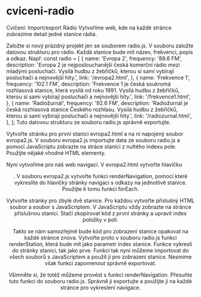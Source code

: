 # cviceni-radio

Cvičení: Import/export
Rádio
Vytvoříme web, kde na každé stránce zobrazíme detail jedné stanice rádia.

Založte si nový prázdný projekt jen se souborem radio.js.
V souboru založte datovou strukturu pro rádio. Každá stanice bude mít název, frekvenci, popis a odkaz. Např:
const radio = [
  {
    name: 'Evropa 2',
    frequency: '88.6 FM',
    description:
      'Evropa 2 je nejposlouchanější česká komerční rádio mezi mladými posluchači. Vysílá hudbu z žebříčků, kterou si sami vybírají posluchači a nejnovější hity.',
    link: '/evropa2.html',
  },
  {
    name: 'Frekvence 1',
    frequency: '102.1 FM',
    description:
      'Frekvence 1 je česká soukromá rozhlasová stanice, která vysílá od roku 1991. Vysílá hudbu z žebříčků, kterou si sami vybírají posluchači a nejnovější hity.',
    link: '/frekvence1.html',
  },
  {
    name: 'Radiožurnál',
    frequency: '92.6 FM',
    description:
      'Radiožurnál je česká rozhlasová stanice Českého rozhlasu. Vysílá hudbu z žebříčků, kterou si sami vybírají posluchači a nejnovější hity.',
    link: '/radiozurnal.html',
  },
];
Tuto datovou strukturu ze souboru radio.js správně exportujte.

Vytvořte stránku pro první stanici evropa2.html a na ni napojený soubor evropa2.js. 
V souboru evropa2.js importujte data ze souboru radio.js a pomocí JavaScriptu zobrazte na stráce stanici z nultého indexu pole. Použijte nějaké vhodné HTML elementy.

Nyní vytvoříme pro náš web navigaci. V evropa2.html vytvořte hlavičku <header>. 
V souboru evropa2.js vytvořte funkci renderNavigation, pomocí které vykreslíte do hlavičky stránky navigaci s odkazy na jednotlivé stanice. 
Použijte k tomu funkci forEach.

Vytvořte stránky pro zbylé dvě stanice. Pro každou vytvořte příslušný HTML soubor a soubor s JavaScriptem. 
V JavaScriptu vždy zobrazte na stránce příslušnou stanici. Stačí zkopírovat kód z první stránky a upravit index položky v poli.

Takto se nám samozřejmě bude kód pro zobrazení stanice opakovat na každé stránce znova. 
Vytvořte proto v souboru radio.js funkci renderStation, která bude mít jako parametr index stanice. 
Funkce vykreslí do stránky stanici, tak jako prve. Funkci tak nyní můžeme importovat do všech souborů s JavaScriptem a použít ji pro zobrazení stanice. 
Nesmíme však funkci zapomenout správně exportovat.

Všimněte si, že totéž můžeme provést s funkcí renderNavigation. Přesuňte tuto funkci do souboru radio.js. 
Správně ji exportujte a použijte ji na každé stránce pro vykreslení navigace.
